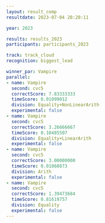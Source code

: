 ```yaml
---
layout: result_comp
resultdate: 2023-07-04 20:20:11

year: 2023

results: results_2023
participants: participants_2023

track: track_cloud
recognition: biggest_lead

winner_par: Vampire
parallel:
- name: Vampire
  second: cvc5
  correctScore: 7.83333333
  timeScore: 0.01099012
  division: Equality+NonLinearArith
  experimental: false
- name: Vampire
  second: cvc5
  correctScore: 3.26666667
  timeScore: 0.10485507
  division: Equality+LinearArith
  experimental: false
- name: Vampire
  second: cvc5
  correctScore: 3.00000000
  timeScore: 0.01060873
  division: Arith
  experimental: false
- name: Vampire
  second: cvc5
  correctScore: 1.39473684
  timeScore: 0.81619757
  division: Equality
  experimental: false
---
```

